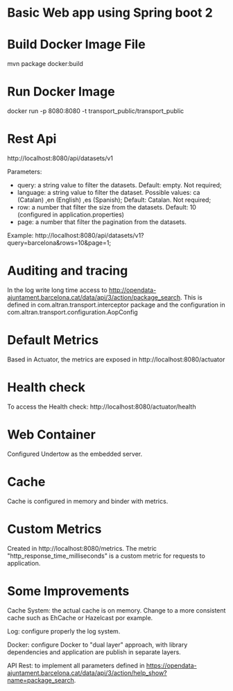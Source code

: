 # Basic Web app using Spring boot 2

# Build Docker Image File

mvn package docker:build

# Run Docker Image

docker run -p 8080:8080 -t transport_public/transport_public

# Rest Api

http://localhost:8080/api/datasets/v1

Parameters:
- query: a string value to filter the datasets. Default: empty. Not required;
- language: a string value to filter the dataset. Possible values: ca (Catalan) ,en (English) ,es (Spanish);
  Default: Catalan. Not required; 
- row: a number that filter the size from the datasets. 
  Default: 10 (configured in application.properties) 
- page:  a number that filter the pagination  from the datasets.

Example: http://localhost:8080/api/datasets/v1?query=barcelona&rows=10&page=1;

# Auditing and tracing

In the log write long time access to http://opendata-ajuntament.barcelona.cat/data/api/3/action/package_search.
This is defined in com.altran.transport.interceptor package and the configuration in com.altran.transport.configuration.AopConfig

# Default Metrics

Based in Actuator, the metrics are exposed in  http://localhost:8080/actuator

# Health check

To access the Health check: http://localhost:8080/actuator/health

# Web Container

Configured Undertow as the embedded server.

# Cache

Cache is configured in memory and binder with metrics.

# Custom Metrics

Created in http://localhost:8080/metrics. The metric "http_response_time_milliseconds" is a custom metric for requests to application.


# Some Improvements

Cache System: the actual cache is on memory. Change to a more consistent cache such as EhCache or Hazelcast por example.

Log: configure properly the log system.

Docker: configure Docker to "dual layer" approach, with library dependencies and application are publish in separate layers.

API Rest: to implement all parameters defined in https://opendata-ajuntament.barcelona.cat/data/api/3/action/help_show?name=package_search.


